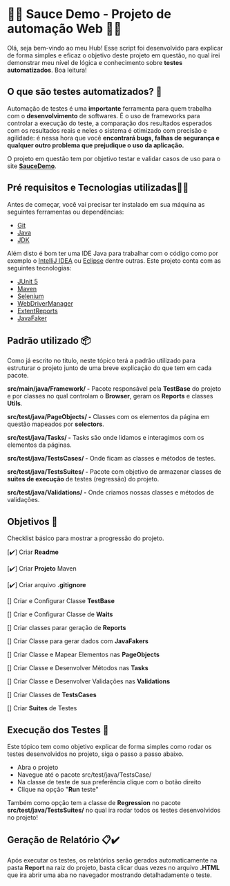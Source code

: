 # 🚀🤖 Sauce Demo - Projeto de automação Web 🤖🚀
Olá, seja bem-vindo ao meu Hub! Esse script foi desenvolvido para explicar de forma simples e eficaz o objetivo deste projeto em questão, no qual irei demonstrar meu nível de lógica e conhecimento sobre **testes automatizados**. Boa leitura!

## O que são testes automatizados? 🤔
Automação de testes é uma **importante** ferramenta para quem trabalha com o **desenvolvimento** de softwares. É o uso de frameworks para controlar a execução do teste, a comparação dos resultados esperados com os resultados reais e neles o sistema é otimizado com precisão e agilidade: é nessa hora que você **encontrará bugs, falhas de segurança e qualquer outro problema que prejudique o uso da aplicação.** 

O projeto em questão tem por objetivo testar e validar casos de uso para o site [**SauceDemo**](https://www.saucedemo.com).

## Pré requisitos e Tecnologias utilizadas👷🚧
Antes de começar, você vai precisar ter instalado em sua máquina as seguintes ferramentas ou dependências:

* [Git](https://git-scm.com)
* [Java](https://www.java.com/pt-BR/)
* [JDK](https://www.oracle.com/java/technologies/downloads/)

Além disto é bom ter uma IDE Java para trabalhar com o código como por exemplo o [IntelliJ IDEA](https://www.jetbrains.com/pt-br/idea/) ou [Eclipse](https://www.eclipse.org/downloads/) dentre outras. Este projeto conta com as seguintes tecnologias:

* [JUnit 5](https://junit.org/junit5/)
* [Maven](https://maven.apache.org/)
* [Selenium](https://www.selenium.dev)
* [WebDriverManager](https://github.com/bonigarcia/webdrivermanager)
* [ExtentReports](https://www.extentreports.com)
* [JavaFaker](https://github.com/DiUS/java-faker)

## Padrão utilizado 📦
Como já escrito no titulo, neste tópico terá a padrão utilizado para estruturar o projeto junto de uma breve explicação do que tem em cada pacote.

**src/main/java/Framework/ -** Pacote responsável pela **TestBase** do projeto e por classes no qual controlam o **Browser**, geram os **Reports** e classes **Utils**.

**src/test/java/PageObjects/ -** Classes com os elementos da página em questão mapeados por **selectors**.

**src/test/java/Tasks/ -** Tasks são onde lidamos e interagimos com os elementos da páginas.

**src/test/java/TestsCases/ -** Onde ficam as classes e métodos de testes.

**src/test/java/TestsSuites/ -** Pacote com objetivo de armazenar classes de **suites de execução** de testes (regressão) do projeto.

**src/test/java/Validations/ -** Onde criamos nossas classes e  métodos de validações.

## Objetivos 🎯
Checklist básico para mostrar a progressão do projeto.

[✔️] Criar **Readme**

[✔️] Criar **Projeto** Maven

[✔️] Criar arquivo **.gitignore**

[] Criar e Configurar Classe **TestBase**

[] Criar e Configurar Classe de **Waits**

[] Criar classes parar geração de **Reports**

[] Criar Classe para gerar dados com **JavaFakers**

[] Criar Classe e Mapear Elementos nas **PageObjects**

[] Criar Classe e Desenvolver Métodos nas **Tasks**

[] Criar Classe e Desenvolver Validações nas **Validations**

[] Criar Classes de **TestsCases**

[] Criar **Suites** de Testes

## Execução dos Testes 📂
Este tópico tem como objetivo explicar de forma simples como rodar os testes desenvolvidos no projeto, siga o passo a passo abaixo.

* Abra o projeto
* Navegue até o pacote src/test/java/TestsCase/
* Na classe de teste de sua preferência clique com o botão direito
* Clique na opção "**Run** teste"

Também como opção tem a classe de **Regression** no pacote **src/test/java/TestsSuites/** no qual ira rodar todos os testes desenvolvidos no projeto!

## Geração de Relatório 📋✔️

Após executar os testes, os relatórios serão gerados automaticamente na pasta **Report** na raiz do projeto, basta clicar duas vezes no arquivo **.HTML** que ira abrir uma aba no navegador mostrando detalhadamente o teste.
